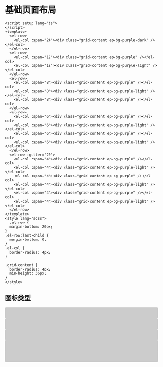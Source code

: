 # 基础页面布局
```vue
<script setup lang="ts">
</script>
<template>
  <el-row>
    <el-col :span="24"><div class="grid-content ep-bg-purple-dark" /></el-col>
  </el-row>
  <el-row>
    <el-col :span="12"><div class="grid-content ep-bg-purple" /></el-col>
    <el-col :span="12"><div class="grid-content ep-bg-purple-light" /></el-col>
  </el-row>
  <el-row>
    <el-col :span="8"><div class="grid-content ep-bg-purple" /></el-col>
    <el-col :span="8"><div class="grid-content ep-bg-purple-light" /></el-col>
    <el-col :span="8"><div class="grid-content ep-bg-purple" /></el-col>
  </el-row>
  <el-row>
    <el-col :span="6"><div class="grid-content ep-bg-purple" /></el-col>
    <el-col :span="6"><div class="grid-content ep-bg-purple-light" /></el-col>
    <el-col :span="6"><div class="grid-content ep-bg-purple" /></el-col>
    <el-col :span="6"><div class="grid-content ep-bg-purple-light" /></el-col>
  </el-row>
  <el-row :gutter='20'>
    <el-col :span="4"><div class="grid-content ep-bg-purple" /></el-col>
    <el-col :span="4"><div class="grid-content ep-bg-purple-light" /></el-col>
    <el-col :span="4"><div class="grid-content ep-bg-purple" /></el-col>
    <el-col :span="4"><div class="grid-content ep-bg-purple-light" /></el-col>
    <el-col :span="4"><div class="grid-content ep-bg-purple" /></el-col>
    <el-col :span="4"><div class="grid-content ep-bg-purple-light" /></el-col>
  </el-row>
</template>
<style lang="scss">
  .el-row {
  margin-bottom: 20px;
}
.el-row:last-child {
  margin-bottom: 0;
}
.el-col {
  border-radius: 4px;
}

.grid-content {
  border-radius: 4px;
  min-height: 36px;
}
</style>
```
## 图标类型 
  <el-row :gutter='20'>
    <el-col :span="12"><div class="grid-content ep-bg-purple-dark" ></div></el-col>
    <el-col :span="12"><div class="grid-content ep-bg-purple-dark" ></div></el-col>
  </el-row>
  <el-row :gutter='20'  :justify='"center"'>
    <el-col :span="8"><div class="grid-content ep-bg-purple-dark" ></div></el-col>
    <el-col :span="8"><div class="grid-content ep-bg-purple-dark" ></div></el-col>
    <el-col :span="8"><div class="grid-content ep-bg-purple-dark" ></div></el-col>
  </el-row>

<style lang="css">
.el-row {
  margin-bottom: 20px;
  }
.el-col {
  margin-bottom:20px
}
.el-row:last-child {
  margin-bottom: 0;
  }
.el-col {
  border-radius: 4px;
 }
.grid-content {
  border-radius: 4px;
  min-height: 36px;
  background:#ccc;
}
</style>

